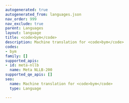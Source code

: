 ```yaml
---
autogenerated: true
autogenerated_from: languages.json
nav_order: 999
nav_exclude: true
parent: Languages
layout: language
title: <code>bym</code>
description: Machine translation for <code>bym</code>
codes:
- bym
family: []
supported_apis:
- id: meta-nllb
  name: Meta NLLB-200
supported_qe_apis: []
seo:
  name: Machine translation for <code>bym</code>
  type: Language

---
```


